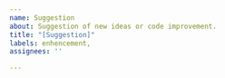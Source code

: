 ```yaml
---
name: Suggestion
about: Suggestion of new ideas or code improvement.
title: "[Suggestion]"
labels: enhencement,
assignees: ''

---
```

